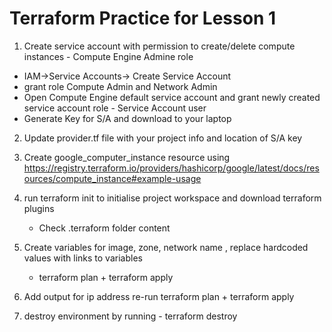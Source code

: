 # Terraform Practice for Lesson 1

1) Create service account with permission to create/delete compute instances - Compute Engine Admine role 
 - IAM->Service Accounts-> Create Service Account 
 - grant role Compute Admin and Network Admin
 - Open Compute Engine default service account and grant newly created service account role -  Service Account user 
 - Generate Key for S/A and download to your laptop


2) Update provider.tf file with your project info and location of S/A key
3) Create google_computer_instance resource using https://registry.terraform.io/providers/hashicorp/google/latest/docs/resources/compute_instance#example-usage
4) run terraform init to initialise project workspace and download terraform plugins
   - Сheck .terraform folder content
6) Create variables for image, zone, network name , replace hardcoded values with links to variables  
   - terraform plan + terraform apply

7) Add output for ip address
   re-run terraform plan + terraform apply 

8) destroy environment by running - terraform destroy 
